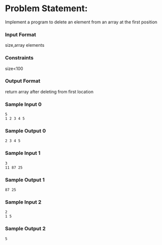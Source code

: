 # Problem Statement:

Implement a program to delete an element from an array at the first position

### Input Format

size,array elements

### Constraints

size<100

### Output Format

return array after deleting from first location

### Sample Input 0
```
5
1 2 3 4 5
```
### Sample Output 0
```
2 3 4 5
```
### Sample Input 1
```
3
11 87 25
```
### Sample Output 1
```
87 25
```
### Sample Input 2
```
2
1 5
```
### Sample Output 2
```
5
```
